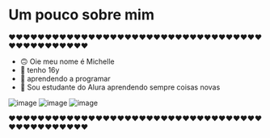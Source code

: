 # Um pouco sobre mim
:heart::heart::heart::heart::heart::heart::heart::heart::heart::heart::heart::heart::heart::heart::heart::heart::heart::heart::heart::heart::heart::heart::heart::heart::heart::heart::heart::heart::heart::heart::heart::heart::heart::heart::heart::heart::heart::heart::heart::heart::heart::heart::heart::heart::heart::heart:








- :upside_down_face: Oie meu nome é Michelle
- :hugs: tenho 16y
- :yawning_face: aprendendo a programar
-  :dizzy: Sou estudante do Alura aprendendo sempre coisas novas



















![image](https://user-images.githubusercontent.com/110628792/187984659-6d9ced16-7f8e-46dd-a5b5-90aeb85b7d36.png)
![image](https://user-images.githubusercontent.com/110628792/187984781-553db5d5-4b02-47be-9e84-271a0f184dd8.png)
![image](https://user-images.githubusercontent.com/110628792/187984978-b04e912d-a409-468e-974e-ba3cf8893a88.png)












:heart::heart::heart::heart::heart::heart::heart::heart::heart::heart::heart::heart::heart::heart::heart::heart::heart::heart::heart::heart::heart::heart::heart::heart::heart::heart::heart::heart::heart::heart::heart::heart::heart::heart::heart::heart::heart::heart::heart::heart::heart::heart::heart::heart::heart::heart:

